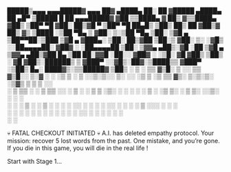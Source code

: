   █████▒▄▄▄     ▄▄▄█████▓ ▄▄▄       ██▓        ▄████▄   ██░ ██ ▓█████  ▄████▄   ██ ▄█▀ ▒█████   █    ██ ▄▄▄█████▓
▓██   ▒▒████▄   ▓  ██▒ ▓▒▒████▄    ▓██▒       ▒██▀ ▀█  ▓██░ ██▒▓█   ▀ ▒██▀ ▀█   ██▄█▒ ▒██▒  ██▒ ██  ▓██▒▓  ██▒ ▓▒
▒████ ░▒██  ▀█▄ ▒ ▓██░ ▒░▒██  ▀█▄  ▒██░       ▒▓█    ▄ ▒██▀▀██░▒███   ▒▓█    ▄ ▓███▄░ ▒██░  ██▒▓██  ▒██░▒ ▓██░ ▒░
░▓█▒  ░░██▄▄▄▄██░ ▓██▓ ░ ░██▄▄▄▄██ ▒██░       ▒▓▓▄ ▄██▒░▓█ ░██ ▒▓█  ▄ ▒▓▓▄ ▄██▒▓██ █▄ ▒██   ██░▓▓█  ░██░░ ▓██▓ ░ 
░▒█░    ▓█   ▓██▒ ▒██▒ ░  ▓█   ▓██▒░██████▒   ▒ ▓███▀ ░░▓█▒░██▓░▒████▒▒ ▓███▀ ░▒██▒ █▄░ ████▓▒░▒▒█████▓   ▒██▒ ░ 
 ▒ ░    ▒▒   ▓▒█░ ▒ ░░    ▒▒   ▓▒█░░ ▒░▓  ░   ░ ░▒ ▒  ░ ▒ ░░▒░▒░░ ▒░ ░░ ░▒ ▒  ░▒ ▒▒ ▓▒░ ▒░▒░▒░ ░▒▓▒ ▒ ▒   ▒ ░░   
 ░       ▒   ▒▒ ░   ░      ▒   ▒▒ ░░ ░ ▒  ░     ░  ▒    ▒ ░▒░ ░ ░ ░  ░  ░  ▒   ░ ░▒ ▒░  ░ ▒ ▒░ ░░▒░ ░ ░     ░    
 ░ ░     ░   ▒    ░        ░   ▒     ░ ░      ░         ░  ░░ ░   ░   ░        ░ ░░ ░ ░ ░ ░ ▒   ░░░ ░ ░   ░      
             ░  ░              ░  ░    ░  ░   ░ ░       ░  ░  ░   ░  ░░ ░      ░  ░       ░ ░     ░              
                                              ░                       ░                                          



💀 FATAL CHECKOUT INITIATED 💀
A.I. has deleted empathy protocol.
Your mission: recover 5 lost words from the past.
One mistake, and you’re gone.
If you die in this game, you will die in the real life !

Start with Stage 1...
